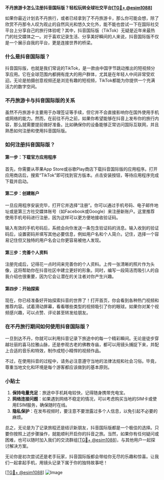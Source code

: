 **不丹旅游卡怎么注册抖音国际版？轻松玩转全球社交平台[[TG💪+ @esim1088](https://t.me/s/esim1088)]**

如果你最近计划去不丹旅行，或者已经拿到了不丹旅游卡，那么你可能会想，除了欣赏不丹那令人叹为观止的自然风光和悠久文化外，能不能也尝试一下在国际社交平台上分享自己的旅行体验呢？其中，抖音国际版（TikTok）无疑是近年来最热门的社交媒体之一。对于喜欢记录生活、分享美好瞬间的人来说，抖音国际版不仅是一个展示自我的平台，更是连接世界的桥梁。

### 什么是抖音国际版？

抖音国际版，也就是我们常说的TikTok，是一款由中国字节跳动推出的短视频分享应用。它在全球范围内都拥有庞大的用户群体，尤其是在年轻人中间非常受欢迎。无论是拍摄创意视频还是浏览有趣的短视频，TikTok都能为你提供一个充满活力的数字空间。

### 不丹旅游卡与抖音国际版的关系

虽然不丹旅游卡主要用于办理签证等手续，但它并不会直接影响你在国外使用手机或网络的能力。然而，在前往不丹之前，如果你希望能够在抖音上发布你的旅行内容，那么就需要提前做好准备。比如确保你的设备能够正常访问国际互联网，并且熟悉如何注册和使用抖音国际版。

### 如何注册抖音国际版？

#### 第一步：下载官方应用程序

首先，你需要从苹果App Store或谷歌Play商店下载抖音国际版的应用程序。打开应用商店后，搜索“TikTok”即可找到官方版本。点击安装按钮，等待应用程序完成下载并启动。

#### 第二步：创建账户

一旦应用程序安装完毕，打开它并选择“注册”。你可以通过手机号码、电子邮件地址或是第三方社交媒体账号（如Facebook或Google）来注册新账户。这里推荐使用手机号码进行注册，因为这样可以更方便地接收验证码。

输入有效的手机号码后，系统会向你发送一条包含验证码的消息。输入收到的验证码后，设置密码并填写其他必要信息，例如用户名和个人简介。记住，选择一个容易记住但又独特的用户名会让你更容易被他人发现。

#### 第三步：完善个人资料

注册完成后，记得花一点时间来完善你的个人资料。上传一张清晰的照片作为头像，这将帮助你在抖音社区中建立更好的形象。同时，编写一段简洁而吸引人的自我介绍也很重要，因为它会让潜在的关注者对你产生兴趣。

#### 第四步：开始探索

现在，你已经准备好开始探索抖音的世界了！打开首页，你会看到各种热门视频和推荐内容。试着滑动屏幕，看看哪些类型的视频吸引了你的眼球。如果你对某个视频感兴趣，可以点赞、评论甚至转发给朋友。

### 在不丹旅行期间如何使用抖音国际版？

一旦到达不丹，你就可以利用抖音记录下旅途中的每一个精彩瞬间。无论是徒步穿越壮丽的喜马拉雅山脉，还是参观古老的佛教寺庙，都可以用镜头捕捉下来，并配上合适的音乐和特效，制作成短小精悍的视频作品。

不过，在使用抖音的过程中，请务必注意遵守当地的法律法规和社会习俗。毕竟，尊重当地文化和环境是每个游客都应该做到的基本原则。

### 小贴士

1. **保持电量充足**：旅途中手机耗电较快，记得随身携带充电宝。
2. **网络连接问题**：如果遇到网络不稳定的情况，可以考虑购买当地的SIM卡或使用ESIM服务，确保随时在线。
3. **隐私保护**：在发布视频时，要注意不要泄露过多个人信息，以免引起不必要的麻烦。

总之，无论是为了记录旅程还是结识新朋友，抖音国际版都是一个极佳的选择。只要你按照上述步骤操作，就能顺利开启你的抖音之旅。当然，如果你有任何疑问或困难，也可以随时加入我们的交流群组[[TG💪+ @esim1088](https://t.me/s/esim1088)]，与其他用户一起探讨解决方案。

无论你是初次尝试还是老手玩家，抖音国际版都会带给你无尽的乐趣和惊喜。让我们一起拿起手机，用镜头记录下属于你的独特故事吧！

[[TG💪+ @esim1088](https://t.me/s/esim1088)] ![Image](https://i.postimg.cc/4NQfJmqS/Snipaste-2025-05-13-00-14-12.png)